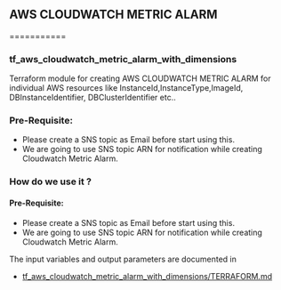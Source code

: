## AWS CLOUDWATCH METRIC ALARM
===========

### tf_aws_cloudwatch_metric_alarm_with_dimensions 
 Terraform module for creating AWS CLOUDWATCH METRIC ALARM for individual AWS resources like InstanceId,InstanceType,ImageId, DBInstanceIdentifier, DBClusterIdentifier etc..

### Pre-Requisite:
* Please create a SNS topic as Email before start using this.
* We are going to use SNS topic ARN for notification while creating Cloudwatch Metric Alarm.

### How do we use it ?

#### Pre-Requisite:
 - Please create a SNS topic as Email before start using this.
 - We are going to use SNS topic ARN for notification while creating Cloudwatch Metric Alarm.

The input variables and output parameters are documented in
 - [tf_aws_cloudwatch_metric_alarm_with_dimensions/TERRAFORM.md](https://github.com/sanjeet-deshpande/tf-aws-cloudwatch-metric-alarm-with-dimensions/blob/master/TERRAFORM.md)

